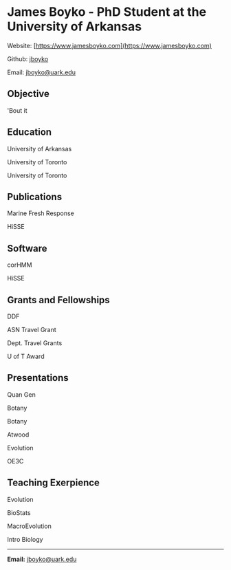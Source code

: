 # James Boyko - PhD Student at the University of Arkansas
Website: [https://www.jamesboyko.com](https://www.jamesboyko.com)

Github: [jboyko](https://github.com/jboyko)

Email: [jboyko@uark.edu](jboyko@uark.edu)

## Objective
'Bout it

## Education
University of Arkansas
   
University of Toronto

University of Toronto

## Publications
Marine Fresh Response

HiSSE

## Software
corHMM

HiSSE

## Grants and Fellowships
DDF

ASN Travel Grant

Dept. Travel Grants

U of T Award

## Presentations
Quan Gen

Botany

Botany

Atwood

Evolution

OE3C


## Teaching Exerpience
Evolution

BioStats

MacroEvolution

Intro Biology


- - - -
**Email:** jboyko@uark.edu

